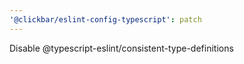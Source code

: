 ```yaml
---
'@clickbar/eslint-config-typescript': patch
---
```


Disable @typescript-eslint/consistent-type-definitions
